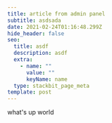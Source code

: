 ```yaml
---
title: article from admin panel
subtitle: asdsada
date: 2021-02-24T01:16:48.299Z
hide_header: false
seo:
  title: asdf
  description: asdf
  extra:
    - name: ""
      value: ""
      keyName: name
  type: stackbit_page_meta
template: post
---
```

what's up world